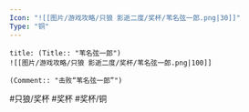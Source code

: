 ```yaml
---
Icon: "![[图片/游戏攻略/只狼 影逝二度/奖杯/苇名弦一郎.png|30]]"
Type: "铜"
---
```

```ad-common-bronze-trophy
title: (Title:: "苇名弦一郎")
![[图片/游戏攻略/只狼 影逝二度/奖杯/苇名弦一郎.png|100]]

(Comment:: "击败“苇名弦一郎”")
```

#只狼/奖杯 #奖杯 #奖杯/铜
